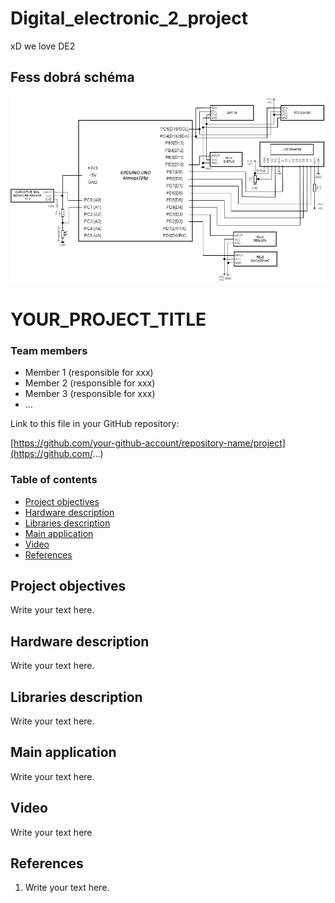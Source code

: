 # Digital_electronic_2_project
xD
we love DE2

## Fess dobrá schéma

![your figure](Images/schéma.png)

# YOUR_PROJECT_TITLE

### Team members

* Member 1 (responsible for xxx)
* Member 2 (responsible for xxx)
* Member 3 (responsible for xxx)
* ...

Link to this file in your GitHub repository:

[https://github.com/your-github-account/repository-name/project](https://github.com/...)

### Table of contents

* [Project objectives](#objectives)
* [Hardware description](#hardware)
* [Libraries description](#libs)
* [Main application](#main)
* [Video](#video)
* [References](#references)

<a name="objectives"></a>

## Project objectives

Write your text here.

<a name="hardware"></a>

## Hardware description

Write your text here.

<a name="libs"></a>

## Libraries description

Write your text here.

<a name="main"></a>

## Main application

Write your text here.

<a name="video"></a>

## Video

Write your text here

<a name="references"></a>

## References

1. Write your text here.